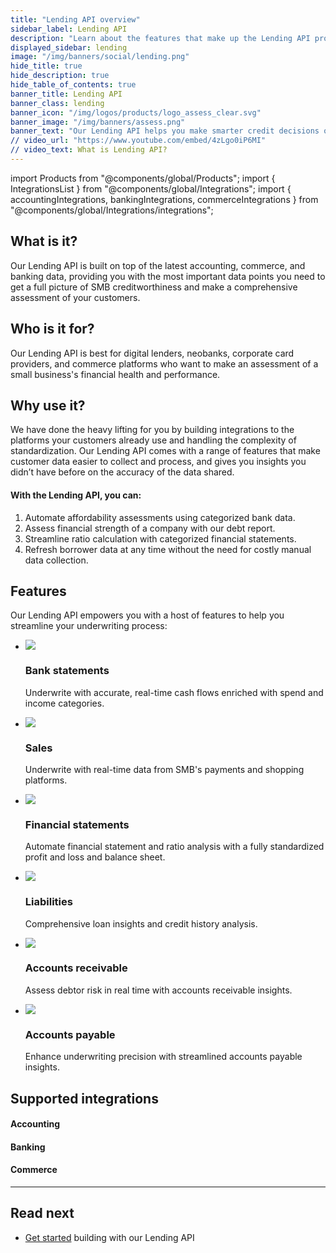 ```yaml
---
title: "Lending API overview"
sidebar_label: Lending API
description: "Learn about the features that make up the Lending API product"
displayed_sidebar: lending
image: "/img/banners/social/lending.png"
hide_title: true
hide_description: true
hide_table_of_contents: true
banner_title: Lending API
banner_class: lending
banner_icon: "/img/logos/products/logo_assess_clear.svg"
banner_image: "/img/banners/assess.png"
banner_text: "Our Lending API helps you make smarter credit decisions on small businesses by enabling you to pull your customers' latest data from accounting, banking, and commerce platforms they are already using. It also includes features to help providers verify the accuracy of data and process it more efficiently."
// video_url: "https://www.youtube.com/embed/4zLgo0iP6MI"
// video_text: What is Lending API?
---
```


import Products from "@components/global/Products";
import { IntegrationsList } from "@components/global/Integrations";
import { accountingIntegrations, bankingIntegrations, commerceIntegrations } from "@components/global/Integrations/integrations";

## What is it?

Our Lending API is built on top of the latest accounting, commerce, and banking data, providing you with the most important data points you need to get a full picture of SMB creditworthiness and make a comprehensive assessment of your customers.

## Who is it for?

Our Lending API is best for digital lenders, neobanks, corporate card providers, and commerce platforms who want to make an assessment of a small business's financial health and performance.

## Why use it?

We have done the heavy lifting for you by building integrations to the platforms your customers already use and handling the complexity of standardization. Our Lending API comes with a range of features that make customer data easier to collect and process, and gives you insights you didn’t have before on the accuracy of the data shared.

#### With the Lending API, you can:

1. Automate affordability assessments using categorized bank data.
2. Assess financial strength of a company with our debt report.
3. Streamline ratio calculation with categorized financial statements.
4. Refresh borrower data at any time without the need for costly manual data collection.

## Features

Our Lending API empowers you with a host of features to help you streamline your underwriting process:

<ul className="card-container col-3">
  <li className="card">
    <div class="header">
      <img
        src="/img/wp-icons/copy-feature-bullet.svg"
        class="mini-icon"
      />
      <h3>Bank statements</h3>
    </div>
    <p>
      Underwrite with accurate, real-time cash flows enriched with spend and income categories.
    </p>
  </li>
  
  <li className="card">
    <div class="header">
      <img
        src="/img/wp-icons/copy-feature-bullet.svg"
        class="mini-icon"
      />
      <h3>Sales</h3>
    </div>
    <p>
      Underwrite with real-time data from SMB's payments and shopping platforms.
    </p>
  </li>

  <li className="card">
    <div class="header">
      <img
        src="/img/wp-icons/copy-feature-bullet.svg"
        class="mini-icon"
      />
      <h3>Financial statements</h3>
    </div>
    <p>
      Automate financial statement and ratio analysis with a fully standardized profit and loss and balance sheet.
    </p>
  </li>

  <li className="card">
    <div class="header">
      <img
        src="/img/wp-icons/copy-feature-bullet.svg"
        class="mini-icon"
      />
      <h3>Liabilities</h3>
    </div>
    <p>
      Comprehensive loan insights and credit history analysis.
    </p>
  </li>

  <li className="card">
    <div class="header">
      <img
        src="/img/wp-icons/copy-feature-bullet.svg"
        class="mini-icon"
      />
      <h3>Accounts receivable</h3>
    </div>
    <p>
      Assess debtor risk in real time with accounts receivable insights.
    </p>
  </li>

  <li className="card">
    <div class="header">
      <img
        src="/img/wp-icons/copy-feature-bullet.svg"
        class="mini-icon"
      />
      <h3>Accounts payable</h3>
    </div>
    <p>
      Enhance underwriting precision with streamlined accounts payable insights.
    </p>
  </li>

</ul>

## Supported integrations

#### Accounting

<IntegrationsList integrations={accountingIntegrations} />

#### Banking

<IntegrationsList integrations={bankingIntegrations} />

#### Commerce

<IntegrationsList integrations={commerceIntegrations} />  

---
## Read next

* [Get started](/lending/get-started) building with our Lending API
